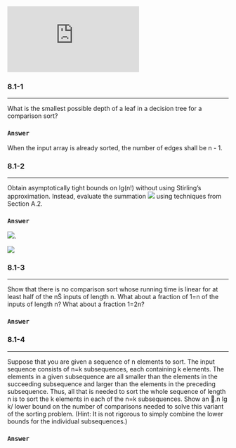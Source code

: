 ![](http://latex.codecogs.com/gif.latex?)
### 8.1-1
***
What is the smallest possible depth of a leaf in a decision tree for a comparison sort?

### `Answer`
When the input array is already sorted, the number of edges shall be n - 1.



### 8.1-2
***
Obtain asymptotically tight bounds on lg(n!) without using Stirling’s approximation. Instead, evaluate the summation ![](http://latex.codecogs.com/gif.latex?\sum_{k\=\1}^{n}{lgk}) using techniques from Section A.2.

### `Answer`

![](http://latex.codecogs.com/gif.latex?\sum_{k\=\1}^{n}{lgk}\leq\\sum_{k\=\1}^{n}{lgn\=\nlgn\=\\Omicron\left(nlgn\right)}).

![](http://latex.codecogs.com/gif.latex?\sum_{k\;=\;1}^{n}{lgk}\geq\;\sum_{k\;=\;1}^{n}{lg\sqrt{n}\;=\;\frac{n}{2}lgn\;=\;\Omicron\left(nlgn\right)})



### 8.1-3
***
Show that there is no comparison sort whose running time is linear for at least half of the nŠ inputs of length n. What about a fraction of 1=n of the inputs of length n? What about a fraction 1=2n?

### `Answer`




### 8.1-4
***
Suppose that you are given a sequence of n elements to sort. The input sequence consists of n=k subsequences, each containing k elements. The elements in a given subsequence are all smaller than the elements in the succeeding subsequence and larger than the elements in the preceding subsequence. Thus, all that is needed to sort the whole sequence of length n is to sort the k elements in each of the n=k subsequences. Show an 􏰂.n lg k/ lower bound on the number of comparisons needed to solve this variant of the sorting problem. (Hint: It is not rigorous to simply combine the lower bounds for the individual subsequences.)

### `Answer`



